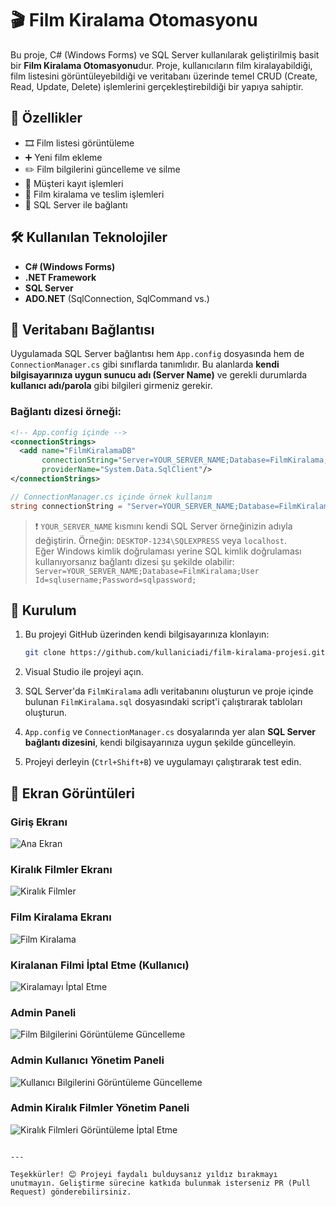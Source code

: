 # 🎬 Film Kiralama Otomasyonu

Bu proje, C# (Windows Forms) ve SQL Server kullanılarak geliştirilmiş basit bir **Film Kiralama Otomasyonu**dur. Proje, kullanıcıların film kiralayabildiği, film listesini görüntüleyebildiği ve veritabanı üzerinde temel CRUD (Create, Read, Update, Delete) işlemlerini gerçekleştirebildiği bir yapıya sahiptir.

## 🚀 Özellikler

- 🎞️ Film listesi görüntüleme  
- ➕ Yeni film ekleme  
- ✏️ Film bilgilerini güncelleme ve silme  
- 👤 Müşteri kayıt işlemleri  
- 📅 Film kiralama ve teslim işlemleri  
- 🔌 SQL Server ile bağlantı

## 🛠️ Kullanılan Teknolojiler

- **C# (Windows Forms)**
- **.NET Framework**
- **SQL Server**
- **ADO.NET** (SqlConnection, SqlCommand vs.)

## 🔧 Veritabanı Bağlantısı

Uygulamada SQL Server bağlantısı hem `App.config` dosyasında hem de `ConnectionManager.cs` gibi sınıflarda tanımlıdır. Bu alanlarda **kendi bilgisayarınıza uygun sunucu adı (Server Name)** ve gerekli durumlarda **kullanıcı adı/parola** gibi bilgileri girmeniz gerekir.

### Bağlantı dizesi örneği:

```xml
<!-- App.config içinde -->
<connectionStrings>
  <add name="FilmKiralamaDB"
       connectionString="Server=YOUR_SERVER_NAME;Database=FilmKiralama;Trusted_Connection=True;" 
       providerName="System.Data.SqlClient"/>
</connectionStrings>
```

```csharp
// ConnectionManager.cs içinde örnek kullanım
string connectionString = "Server=YOUR_SERVER_NAME;Database=FilmKiralama;Trusted_Connection=True;";
```

> ❗ `YOUR_SERVER_NAME` kısmını kendi SQL Server örneğinizin adıyla değiştirin. Örneğin: `DESKTOP-1234\SQLEXPRESS` veya `localhost`.  
> Eğer Windows kimlik doğrulaması yerine SQL kimlik doğrulaması kullanıyorsanız bağlantı dizesi şu şekilde olabilir:  
> `Server=YOUR_SERVER_NAME;Database=FilmKiralama;User Id=sqlusername;Password=sqlpassword;`

## 📌 Kurulum

1. Bu projeyi GitHub üzerinden kendi bilgisayarınıza klonlayın:
    ```bash
    git clone https://github.com/kullaniciadi/film-kiralama-projesi.git
    ```

2. Visual Studio ile projeyi açın.

3. SQL Server'da `FilmKiralama` adlı veritabanını oluşturun ve proje içinde bulunan `FilmKiralama.sql` dosyasındaki script'i çalıştırarak tabloları oluşturun.

4. `App.config` ve `ConnectionManager.cs` dosyalarında yer alan **SQL Server bağlantı dizesini**, kendi bilgisayarınıza uygun şekilde güncelleyin.

5. Projeyi derleyin (`Ctrl+Shift+B`) ve uygulamayı çalıştırarak test edin.

## 📸 Ekran Görüntüleri

### Giriş Ekranı
![Ana Ekran](screenshots/login.png)

### Kiralık Filmler Ekranı
![Kiralık Filmler](screenshots/homepage.png)

### Film Kiralama Ekranı
![Film Kiralama](screenshots/rent.png)

### Kiralanan Filmi İptal Etme (Kullanıcı)
![Kiralamayı İptal Etme](screenshots/user_rent_cancel.png)

### Admin Paneli
![Film Bilgilerini Görüntüleme Güncelleme](screenshots/admin_panel.png)

### Admin Kullanıcı Yönetim Paneli
![Kullanıcı Bilgilerini Görüntüleme Güncelleme](screenshots/admin_panel2.png)

### Admin Kiralık Filmler Yönetim Paneli
![Kiralık Filmleri Görüntüleme İptal Etme](screenshots/admin_rent_cancel.png)

```

---

Teşekkürler! 😊 Projeyi faydalı bulduysanız yıldız bırakmayı unutmayın. Geliştirme sürecine katkıda bulunmak isterseniz PR (Pull Request) gönderebilirsiniz.
